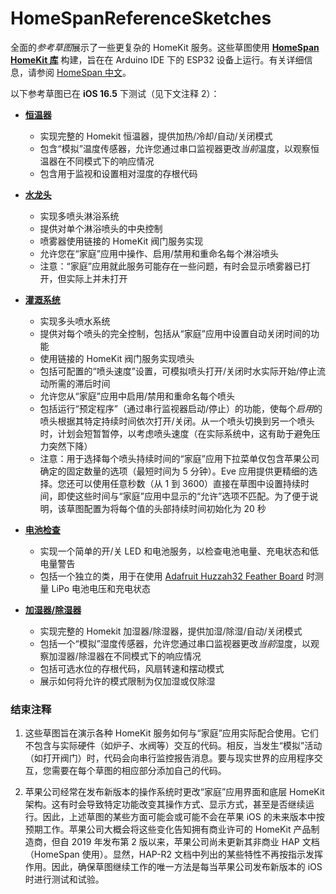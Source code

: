 # HomeSpanReferenceSketches

全面的*参考草图*展示了一些更复杂的 HomeKit 服务。这些草图使用 **[HomeSpan HomeKit 库](https://github.com/HomeSpan/HomeSpan)** 构建，旨在在 Arduino IDE 下的 ESP32 设备上运行。有关详细信息，请参阅 [HomeSpan 中文]([https://github.com/HomeSpan/HomeSpan](https://github.com/abackup/HomeSpan-Chinese/tree/master))。

以下参考草图已在 **iOS 16.5** 下测试（见下文注释 2）：

* **[恒温器](Thermostat/Thermostat.ino)**
  * 实现完整的 Homekit 恒温器，提供加热/冷却/自动/关闭模式
  * 包含“模拟”温度传感器，允许您通过串口监视器更改*当前*温度，以观察恒温器在不同模式下的响应情况
  * 包含用于监视和设置相对湿度的存根代码

* **[水龙头](Faucet/Faucet.ino)**
  * 实现多喷头淋浴系统
  * 提供对单个淋浴喷头的中央控制
  * 喷雾器使用链接的 HomeKit 阀门服务实现
  * 允许您在“家庭”应用中操作、启用/禁用和重命名每个淋浴喷头
  * 注意：“家庭”应用就此服务可能存在一些问题，有时会显示喷雾器已打开，但实际上并未打开

* **[灌溉系统](Irrigation/Irrigation.ino)**
  * 实现多头喷水系统
  * 提供对每个喷头的完全控制，包括从“家庭”应用中设置自动关闭时间的功能
  * 使用链接的 HomeKit 阀门服务实现喷头
  * 包括可配置的“喷头速度”设置，可模拟喷头打开/关闭时水实际开始/停止流动所需的滞后时间
  * 允许您从“家庭”应用中启用/禁用和重命名每个喷头
  * 包括运行“预定程序”（通过串行监视器启动/停止）的功能，使每个*启用*的喷头根据其特定持续时间依次打开/关闭。从一个喷头切换到另一个喷头时，计划会短暂暂停，以考虑喷头速度（在实际系统中，这有助于避免压力突然下降）
  * 注意：用于选择每个喷头持续时间的“家庭”应用下拉菜单仅包含苹果公司确定的固定数量的选项（最短时间为 5 分钟）。Eve 应用提供更精细的选择。您还可以使用任意秒数（从 1 到 3600）直接在草图中设置持续时间，即使这些时间与“家庭”应用中显示的“允许”选项不匹配。为了便于说明，该草图配置为将每个值的头部持续时间初始化为 20 秒

* **[电池检查](BatteryCheck/BatteryCheck.ino)**
  * 实现一个简单的开/关 LED 和电池服务，以检查电池电量、充电状态和低电量警告
  * 包括一个独立的类，用于在使用 [Adafruit Huzzah32 Feather Board](https://www.adafruit.com/product/3405) 时测量 LiPo 电池电压和充电状态

* **[加湿器/除湿器](Humidifier-Dehydrated/Humidifier-Dehydrated.ino)**
  * 实现完整的 Homekit 加湿器/除湿器，提供加湿/除湿/自动/关闭模式
  * 包括一个“模拟”湿度传感器，允许您通过串口监视器更改*当前*湿度，以观察加湿器/除湿器在不同模式下的响应情况
  * 包括可选水位的存根代码，风扇转速和摆动模式
  * 展示如何将允许的模式限制为仅加湿或仅除湿

### 结束注释

1. 这些草图旨在演示各种 HomeKit 服务如何与“家庭”应用实际配合使用。它们不包含与实际硬件（如炉子、水阀等）交互的代码。相反，当发生“模拟”活动（如打开阀门）时，代码会向串行监控报告消息。要与现实世界的应用程序交互，您需要在每个草图的相应部分添加自己的代码。

1. 苹果公司经常在发布新版本的操作系统时更改“家庭”应用界面和底层 HomeKit 架构。这有时会导致特定功能改变其操作方式、显示方式，甚至是否继续运行。因此，上述草图的某些方面可能会或可能不会在苹果 iOS 的未来版本中按预期工作。苹果公司大概会将这些变化告知拥有商业许可的 HomeKit 产品制造商，但自 2019 年发布第 2 版以来，苹果公司尚未更新其非商业 HAP 文档（HomeSpan 使用）。显然，HAP-R2 文档中列出的某些特性不再按指示发挥作用。因此，确保草图继续工作的唯一方法是每当苹果公司发布新版本的 iOS 时进行测试和试验。
